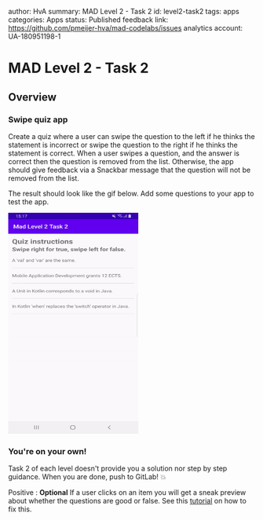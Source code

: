 author: HvA
summary: MAD Level 2 - Task 2
id: level2-task2
tags: apps
categories: Apps
status: Published
feedback link: https://github.com/pmeijer-hva/mad-codelabs/issues
analytics account: UA-180951198-1

# MAD Level 2 - Task 2

## Overview

### Swipe quiz app

Create a quiz where a user can swipe the question to the left if he thinks the statement is incorrect or swipe 
the question to the right if he thinks the statement is correct. 
When a user swipes a question, and the answer is correct then the question is removed from the list. 
Otherwise, the app should give feedback via a Snackbar message that the question will not be removed from the list.

The result should look like the gif below. Add some questions to your app to test the app.  

<img src="assets/level2task2.gif" width="265" height="450"/>

### You're on your own!

Task 2 of each level doesn't provide you a solution nor step by step guidance. 
When you are done, push to GitLab! 💥

Positive
: **Optional** If a user clicks on an item you will get a sneak preview about whether the questions are good or false. See this [tutorial](https://youtu.be/wKFJsrdiGS8) on how to fix this.

